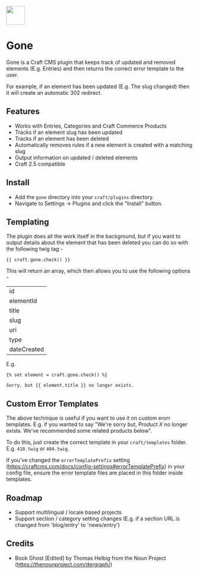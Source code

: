 <img src="https://github.com/madebyshape/gone/raw/master/screenshots/icon.png" width="50">

# Gone

Gone is a Craft CMS plugin that keeps track of updated and removed elements (E.g. Entries) and then returns the correct error template to the user.

For example, if an element has been updated (E.g. The slug changed) then it will create an automatic 302 redirect.

## Features

- Works with Entries, Categories and Craft Commerce Products
- Tracks if an element slug has been updated
- Tracks if an element has been deleted
- Automatically removes rules if a new element is created with a matching slug
- Output information on updated / deleted elements
- Craft 2.5 compatible

## Install

- Add the `gone` directory into your `craft/plugins` directory.
- Navigate to Settings -> Plugins and click the "Install" button.

## Templating

The plugin does all the work itself in the background, but if you want to output details about the element that has been deleted you can do so with the following twig tag -

	{{ craft.gone.check() }}
	
This will return an array, which then allows you to use the following options -

<table>
	<tr><td>id</td></tr>
	<tr><td>elementId</td></tr>
	<tr><td>title</td></tr>
	<tr><td>slug</td></tr>
	<tr><td>uri</td></tr>
	<tr><td>type</td></tr>
	<tr><td>dateCreated</td></tr>
</table>

E.g.

	{% set element = craft.gone.check() %}
	
	Sorry, but {{ element.title }} no longer exists.
	
## Custom Error Templates

The above technique is useful if you want to use it on custom erorr templates. E.g. if you wanted to say "We're sorry but, *Product X* no longer exists. We've recommended some related products below".

To do this, just create the correct template in your `craft/templates` folder. E.g. `410.twig` or `404.twig`.

If you've changed the `errorTemplatePrefix` setting (https://craftcms.com/docs/config-settings#errorTemplatePrefix) in your config file, ensure the error template files are placed in this folder inside templates.

## Roadmap

- Support multilingual / locale based projects
- Support section / category setting changes (E.g. if a section URL is changed from 'blog/entry' to 'news/entry')

## Credits

- Book Ghost [Edited] by Thomas Helbig from the Noun Project (https://thenounproject.com/dergraph/)